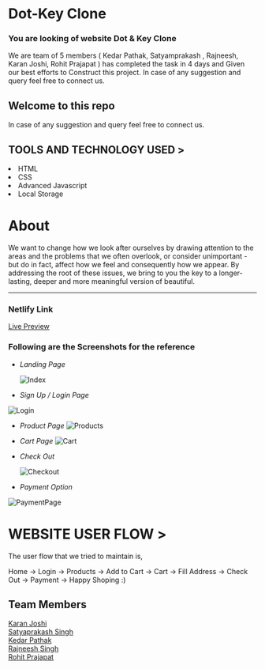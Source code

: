 # Dot-Key Clone

###  You are looking of website <span>Dot & Key Clone<span>
   We are team of 5 members ( Kedar Pathak, Satyamprakash , Rajneesh, Karan Joshi, Rohit Prajapat ) has completed the task in 4 days and Given our best efforts to Construct this project. In case of any suggestion and query feel free to connect us.

 <h2>Welcome to this repo</h2>
 
  In case of any suggestion and query feel free to connect us.
 
 <h2>TOOLS AND TECHNOLOGY USED ></h2>
  <li>HTML</li>
  <li>CSS</li>
  <li>Advanced Javascript</li> 
  <li>Local Storage</li>  
 
 
 
 <h1>About </h1>
   We want to change how we look after ourselves by drawing attention to the areas and the problems that we often overlook, or consider unimportant - but do in fact, affect how we feel and consequently how we appear. By addressing the root of these issues, we bring to you the key to a longer-lasting, deeper and more meaningful version of beautiful.


---

### Netlify Link
 
  <a href="https://dotandkey-clone.netlify.app/" target='_blank'>Live Preview</a>
 
 
 ### Following are the Screenshots for the reference

- *Landing Page*

  ![Index](https://user-images.githubusercontent.com/58625638/193235445-4909159a-2029-4067-b90e-b7f5e37ca42f.PNG)

- *Sign Up / Login Page*

![Login](https://user-images.githubusercontent.com/58625638/193235498-c4e9f751-a556-41b8-9413-f3501953dc70.PNG)


- *Product Page*
![Products](https://user-images.githubusercontent.com/58625638/193235597-4d4a04d1-fdcb-451a-be63-92535d93ef34.PNG)


- *Cart Page*
![Cart](https://user-images.githubusercontent.com/58625638/193235632-7347a04b-6308-4e2d-a529-97945b5ac0f9.PNG)


- *Check Out* 

  ![Checkout](https://user-images.githubusercontent.com/58625638/193235698-a89b9246-6d4a-4bf3-824e-b082ff573ff0.PNG)


- *Payment Option*

![PaymentPage](https://user-images.githubusercontent.com/58625638/193235778-54ea7cc2-5fa7-4508-b29d-dea599e9bc9e.PNG)

 
<h1>WEBSITE USER FLOW ></h1>

The user flow that we tried to maintain is,

Home -> Login -> Products -> Add to Cart -> Cart -> 
Fill Address -> Check Out -> Payment -> Happy Shoping :)


## Team Members 
<a href="https://github.com/KaranJoshi4357/" target="_blank">Karan Joshi</a> <br/>
<a href="https://github.com/Satyam1Dev" target="_blank">Satyaprakash Singh</a><br/>
<a href="https://github.com/kedar05121998" target="_blank">Kedar Pathak</a><br/>
<a href="https://github.com/irajneeshKr" target="_blank">Rajneesh Singh</a><br/>
<a href="https://github.com/Rohit20033" target="_blank">Rohit Prajapat</a>
